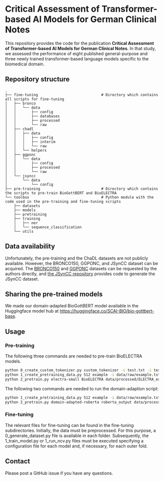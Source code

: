 # Critical Assessment of Transformer-based AI Models for German Clinical Notes

This repository provides the code for the publication **Critical Assessment of Transformer-based AI Models for German
Clinical Notes**. In that study, we assessed the performance of eight published general-purpose and three newly trained
transformer-based language models specific to the biomedical domain.

## Repository structure

```text
.
├── fine-tuning                             # Directory which contains all scripts for fine-tuning
│   ├── bronco
│   │   └── data
│   │       ├── config
│   │       ├── databases
│   │       ├── processed
│   │       └── raw
│   ├── chadl
│   │   ├── data
│   │   │   ├── config
│   │   │   ├── interim
│   │   │   └── raw
│   │   └── helpers
│   ├── ggponc
│   │   └── data
│   │       ├── config
│   │       ├── processed
│   │       └── raw
│   └── jsyncc
│       └── data
│           └── config
├── pre-training                            # Directory which contains the scripts to pre-train BioGottBERT and BioELECTRA
└── toolbox                                 # Python module with the code used in the pre-training and fine-tuning scripts
    ├── datasets
    ├── models
    ├── pretraining
    ├── training
    │   ├── ner
    │   └── sequence_classification
    └── utils

```

## Data availability

Unfortunately, the pre-training and the ChaDL datasets are not publicly available. However, the BRONCO150, GGPONC, and
JSynCC dataset can be acquired. The [BRONCO150](https://www2.informatik.hu-berlin.de/~leser/bronco/index.html)
and [GGPONC](https://www.leitlinienprogramm-onkologie.de/projekte/ggponc-english/) datasets can be requested by the
authors directly, and [the JSynCC repository](https://github.com/JULIELab/jsyncc) provides code to generate the JSynCC
dataset.

## Sharing the pre-trained models

We made our domain-adapted BioGottBERT model available in the Huggingface model hub
at https://huggingface.co/SCAI-BIO/bio-gottbert-base.

## Usage

### Pre-training

The following three commands are needed to pre-train BioELECTRA models.

```bash
python 0_create_custom_tokenizer.py custom_tokenizer -i test.txt -i test2.txt --vocab-size=15000
python 1_create_pretraining_data.py 512 example -i data/raw/example.txt -v data/processed/vocab.txt --threads 16 --model ELECTRA
python 2_pretrain.py electra-small BioELECTRA data/processed/ELECTRA_example-512_training.pt data/processed/ELECTRA_example-512_validation.pt  data/processed/vocab.txt
```

The following two commands are needed to run the domain-adaption script:

```bash
python 1_create_pretraining_data.py 512 example -i data/raw/example.txt -t ~/git/german-clinical-bert/model_evaluation/bronco/data/external/gottbert-base --threads 16 --model RoBERTa
python 2_pretrain.py domain-adapted-roberta roberta_output data/processed/RoBERTa_example-512_training.pt data/processed/RoBERTa_example-512_validation.pt uklfr/gottbert-base
```

### Fine-tuning

The relevant files for fine-tuning can be found in the fine-tuning subdirectories. Initially, the data must be
preprocessed. For this purpose, a 0_generate_dataset.py file is available in each folder. Subsequently, the
1_train_model.py or 1_run_ncv.py files must be executed specifying a configuration file for each model and, if
necessary, for each outer fold.

## Contact

Please post a GitHub issue if you have any questions.
